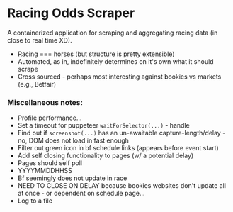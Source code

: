 # Racing Odds Scraper

A containerized application for scraping and aggregating racing data (in close to real time XD).
- Racing === horses (but structure is pretty extensible)
- Automated, as in, indefinitely determines on it's own what it should scrape  
- Cross sourced - perhaps most interesting against bookies vs markets (e.g., Betfair)

### Miscellaneous notes:

- Profile performance...
- Set a timeout for puppeteer `waitForSelector(...)` - handle
- Find out if `screenshot(...)` has an un-awaitable capture-length/delay - no, DOM does not load in fast enough
- Filter out green icon in bf schedule links (appears before event start)
- Add self closing functionality to pages (w/ a potential delay)
- Pages should self poll
- YYYYMMDDHHSS
- Bf seemingly does not update in race
- NEED TO CLOSE ON DELAY because bookies websites don't update all at once - or dependent on schedule page...
- Log to a file
